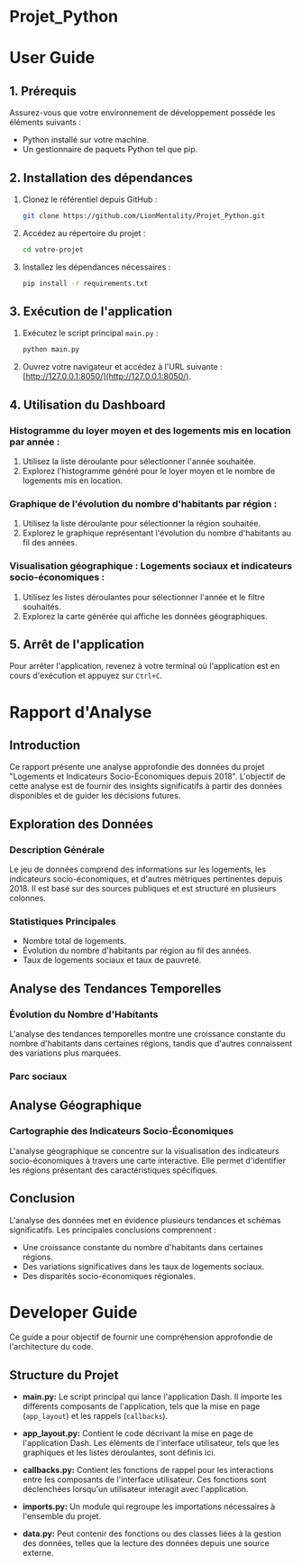 # Projet_Python

# User Guide

## 1. Prérequis
Assurez-vous que votre environnement de développement possède les éléments suivants :

- Python installé sur votre machine.
- Un gestionnaire de paquets Python tel que pip.

## 2. Installation des dépendances
1. Clonez le référentiel depuis GitHub :
    ```bash
    git clone https://github.com/LionMentality/Projet_Python.git
    ```

2. Accédez au répertoire du projet :
    ```bash
    cd votre-projet
    ```

3. Installez les dépendances nécessaires :
    ```bash
    pip install -r requirements.txt
    ```

## 3. Exécution de l'application
1. Exécutez le script principal `main.py` :
    ```bash
    python main.py
    ```

2. Ouvrez votre navigateur et accédez à l'URL suivante : [http://127.0.0.1:8050/](http://127.0.0.1:8050/).

## 4. Utilisation du Dashboard
### Histogramme du loyer moyen et des logements mis en location par année :
1. Utilisez la liste déroulante pour sélectionner l'année souhaitée.
2. Explorez l'histogramme généré pour le loyer moyen et le nombre de logements mis en location.

### Graphique de l'évolution du nombre d'habitants par région :
1. Utilisez la liste déroulante pour sélectionner la région souhaitée.
2. Explorez le graphique représentant l'évolution du nombre d'habitants au fil des années.

### Visualisation géographique : Logements sociaux et indicateurs socio-économiques :
1. Utilisez les listes déroulantes pour sélectionner l'année et le filtre souhaités.
2. Explorez la carte générée qui affiche les données géographiques.

## 5. Arrêt de l'application
Pour arrêter l'application, revenez à votre terminal où l'application est en cours d'exécution et appuyez sur `Ctrl+C`.


# Rapport d'Analyse

## Introduction

Ce rapport présente une analyse approfondie des données du projet "Logements et Indicateurs Socio-Économiques depuis 2018". L'objectif de cette analyse est de fournir des insights significatifs à partir des données disponibles et de guider les décisions futures.

## Exploration des Données

### Description Générale

Le jeu de données comprend des informations sur les logements, les indicateurs socio-économiques, et d'autres métriques pertinentes depuis 2018. Il est basé sur des sources publiques et est structuré en plusieurs colonnes.

### Statistiques Principales

- Nombre total de logements.
- Évolution du nombre d'habitants par région au fil des années.
- Taux de logements sociaux et taux de pauvreté.

## Analyse des Tendances Temporelles

### Évolution du Nombre d'Habitants

L'analyse des tendances temporelles montre une croissance constante du nombre d'habitants dans certaines régions, tandis que d'autres connaissent des variations plus marquées.

### Parc sociaux

## Analyse Géographique

### Cartographie des Indicateurs Socio-Économiques

L'analyse géographique se concentre sur la visualisation des indicateurs socio-économiques à travers une carte interactive. Elle permet d'identifier les régions présentant des caractéristiques spécifiques.

## Conclusion

L'analyse des données met en évidence plusieurs tendances et schémas significatifs. Les principales conclusions comprennent :

- Une croissance constante du nombre d'habitants dans certaines régions.
- Des variations significatives dans les taux de logements sociaux.
- Des disparités socio-économiques régionales.

# Developer Guide

Ce guide a pour objectif de fournir une compréhension approfondie de l'architecture du code.

## Structure du Projet

- **main.py:** Le script principal qui lance l'application Dash. Il importe les différents composants de l'application, tels que la mise en page (`app_layout`) et les rappels (`callbacks`).

- **app_layout.py:** Contient le code décrivant la mise en page de l'application Dash. Les éléments de l'interface utilisateur, tels que les graphiques et les listes déroulantes, sont définis ici.

- **callbacks.py:** Contient les fonctions de rappel pour les interactions entre les composants de l'interface utilisateur. Ces fonctions sont déclenchées lorsqu'un utilisateur interagit avec l'application.

- **imports.py:** Un module qui regroupe les importations nécessaires à l'ensemble du projet.

- **data.py:** Peut contenir des fonctions ou des classes liées à la gestion des données, telles que la lecture des données depuis une source externe.